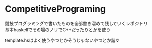 # CompetitivePrograming

競技プログラミングで書いたものを全部書き溜めて残していくレポジトリ  
基本haskellでその場のノリでC++だったりとかを使う  
  
template.hsはよく使うやつとかそうじゃないやつとか諸々
